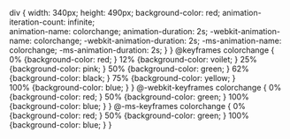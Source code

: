 div {
    width: 340px;
    height: 490px;
    background-color: red;
     animation-iteration-count: infinite;  
    animation-name: colorchange;
    animation-duration: 2s;
    -webkit-animation-name: colorchange;
    -webkit-animation-duration: 2s;
    -ms-animation-name: colorchange;
    -ms-animation-duration: 2s;
}
}
@keyframes colorchange {
    0% {background-color: red; }
    12% {background-color: voilet; }
    25% {background-color: pink; }
    50% {background-color: green; }
    62% {background-color: black; }
     75% {background-color: yellow; }  
    100% {background-color: blue; }
}
@-webkit-keyframes colorchange {
    0% {background-color: red; }
    50% {background-color: green; }
    100% {background-color: blue; }
}
@-ms-keyframes colorchange {
    0% {background-color: red; }
    50% {background-color: green; }
    100% {background-color: blue; }
}
